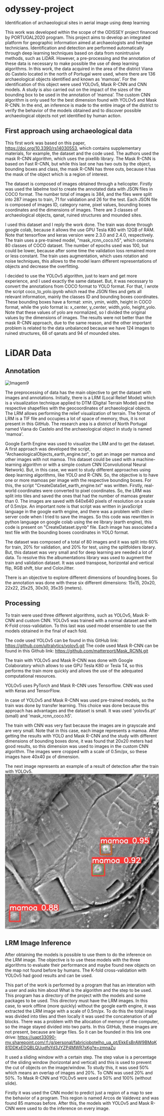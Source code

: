 # odyssey-project
Identification of archaeological sites in aerial image using deep learning

This work was developed within the scope of the ODISSEY project financed by PORTUGAL2020 program.
This project aims to develop an integrated platform for geographic information aimed at archaeologists and heritage technicians. Identification and detection are performed automatically through deep learning techniques based on data from nonintrusive methods, such as LiDAR. However, a pre-processing and the annotation of these data is necessary to make possible the use of deep learning algorithms. In this work, the data acquired in the area of the district Viana do Castelo located in the north of Portugal were used, where there are 136 archaeological objects identified and known as ’mamoas’. For the identification of this object were used YOLOv5, Mask R-CNN and CNN models. A study is also carried out on the impact of the sizes of the bounding box to be used in the annotation of ’mamoa’. The custom CNN algorithm is only used for the best dimension found with YOLOv5 and Mask R-CNN. In the end, an inference is made to the entire image of the district to verify the behavior of the models obtained and to discover possible archaeological objects not yet identified by human action.

## First approach using archaeological data
This first work was based on this paper, https://doi.org/10.3390/rs14030553, which contains supplementary materials, for example, the dataset and the code used. The authors used the mask R-CNN algorithm, which uses the pixellib library. The Mask R-CNN is based on Fast R-CNN, but while this last one has two outs by the object, bounding boxes and class, the mask R-CNN has three outs, because it has the mask of the object which is a region of interest. 

The dataset is composed of images obtained through a helicopter. Firstly was used the labelme tool to create the annotated data with JSON files in COCO format. 
The number total of images is 384, and the files were split into 287 images to train, 71 for validation and 26 for the test. Each JSON file is composed of images ID, category name, pixel values, bounding boxes coordinates and the dimensions of images. There are 3 classes of archaeological objects, qanat, ruined structures and mounded sites.

I used this dataset and I reply the work done. The train was done through google colab, because it allows the use GPU Tesla K80 with 12GB of RAM. Note that tensorflow and keras version were 2.3.0 and 2.4.0, respectively. The train uses a pre-trained model, "mask_rcnn_coco.h5", which contains 80 classes of COCO dataset. The number of epochs used was 100, but could be lower, because after some time the validation loss remained more or less constant. The train uses augmentation, which uses rotation and noise techniques, this allows to the model learn different representations of objects and decrease the overfitting.

I decided to use the YOLOv5 algorithm, just to learn and get more experience, and I used exactly the same dataset. But, it was necessary to convert the annotations from COCO format to YOLO format. For that, I wrote the script coco_to_yolo.ipynb which read the JSON files and gets all relevant information, mainly the classes ID and bounding boxes coordinates. These bounding boxes have a format: xmin, ymin, width, height in COCO format, while the yolo format is: x_center, y_center, width_yolo, height_yolo. Note that these values of yolo are normalized, so I divided the original values by the dimensions of images.
The results were not better than the mask R-CNN approach, due to the same reason, and the other important problem is related to the data unbalanced because we have 124 images to ruined structures, 68 of qanats and 94 of mounded sites. 

# LiDAR Data

## Annotation
![Imagem9](https://user-images.githubusercontent.com/33499431/164008890-1f9409a9-16c7-4df5-82c7-ec96872ac317.jpg)

The preprocessing of data has the main objective to get the dataset with images and annotations. Initially, there is a LRM (Local Relief Model) which is a visualization technique applied to DTM (Digital Terrain Model) and the respective shapefiles with the geocoordinates of archaeological objects. The LRM allows performing the relief visualization of terrain. The format of LRM is a TIF file and occupies a lot of space of memory, thus, it is not present in this GitHub. The research area is a district of North Portugal named Viana do Castelo and the archaeological object in study is named 'mamoa'.

Google Earth Engine was used to visualize the LRM and to get the dataset. A first approach was developed the script, "ArchaeologicalObjects_earth_engine.txt", to get an image per mamoa and other images with not mamoa. This dataset could be used with a machine-learning algorithm or with a simple costum CNN (Convolutional Neural Network). But, in this case, we want to study different approaches using deep learning algorithms, like YOLO and R-CNN. So, the objective is to have one or more mamoas per image with the respective bounding boxes. For this, the script "CreateDataSet_earth_engine.txt" was written. Firstly, real-world coordinates were converted to pixel coordinates. So, the LRM was split into tiles and saved the ones that had the number of mamoas greater than 0. The images are saved with 640x640 pixels of resolution on a scale of 0.5m/px. An important note is that script was written in javaScript language in the google earth engine, and there was a problem with client-server code when I tried to save the images. So this code was rewritten in python language on google colab using the ee library (earth engine), this code is present on "CreateDataset.ipynb" file. Each image has associated a text file with the bounding boxes coordinates in YOLO format. 

The dataset was composed of a total of 80 images and it was split into 60% for train, 20% for validation, and 20% for test, using the splitfolders library. But, this dataset was very small and for deep learning are needed a lot of data. To resolve this the albumentations library was used to augment the train and validation dataset. It was used transpose, horizontal and vertical flip, RGB shift, blur and ColorJitter.

There is an objective to explore different dimensions of bounding boxes. So the annotation was done with these six different dimensions: 15x15, 20x20, 22x22, 25x25, 30x30, 35x35 (meters).  

## Processing
To train were used three different algorithms, such as YOLOv5, Mask R-CNN and custom CNN. YOLOv5 was trained with a normal dataset and with K-Fold cross-validation. To this last was used model ensemble to use the models obtained in the final of each fold.

The code used YOLOv5 can be found in this GitHub link: https://github.com/ultralytics/yolov5.git
The code used Mask R-CNN can be found in this Github link: https://github.com/matterport/Mask_RCNN.git

The train with YOLOv5 and Mask R-CNN was done with Google Colaboratory which allows to use GPU Tesla K80 or Tesla T4, so this performs the train more quickly and allows the use of the adequated computational resources. 

YOLOv5 uses PyTorch and Mask R-CNN uses Tensorflow.
CNN was used with Keras and TensorFlow.

In case of YOLOv5 and Mask R-CNN was used pre-trained models, so the train was done by transfer learning. This choice was done because this approach has advantages and the dataset is small. It was used 'yolov5s.pt' (small) and 'mask_rcnn_coco.h5'.

The train with CNN was very fast because the images are in grayscale and are very small. Note that in this case, each image represents a mamoa. After getting the results with YOLO and Mask R-CNN and the study with different dimensions of bounding boxes done, it was found that 20x20 meters had good results, so this dimension was used to images in the custom CNN algorithm. The images were cropped with a scale of 0.5m/px, so these images have 40x40 px of dimension.


The next image represents an example of a result of detection after the train with YOLOv5.
![51_2](https://github.com/fabriciobotelho99/odyssey-project/blob/135bcccf801c542861babe2525e28a6124e3ddef/processing%20mamoas/51_2.jpg)



## LRM Image Inference
After obtaining the models is possible to use them to do the inference on the LRM image. The objective is to use these models with the three algorithms to evaluate their performance and maybe found new objects on the map not found before by humans. The K-fold cross-validation with YOLOv5 had good results and can be used.

This part of the work is performed by a program that has an interation with a user and asks him about What is the algorithm and the step to be used. This program has a directory of the project with the models and some packages to be used. This directory must have the LRM images. In this case, to work offline (more quickly) without the google earth engine, it was extracted the LRM image with a scale of 0.5m/px. To do this the total image was divided into tiles and then locally it was used the concatenation of all blocks. There was a problem with the allocation of memory of the computer, so the image stayed divided into two parts. In this GitHub, these images are not present, because are large files. So it can be founded in this link one drive: https://uapt33090-my.sharepoint.com/:f:/g/personal/fabriciobotelho_ua_pt/EkkEsBrAW9BMqK81DDKxEDQBLQUudfsYd3JYZP4MWR7sKg?e=zmnaZu


It used a sliding window with a certain step. The step value is a percentage of the sliding window (horizontal and vertical) and this is used to prevent the cut of objects on the image/window. To study this, it was used 50% which means an overlap of images and 20%. To CNN was used 20% and 50%. To Mask R-CNN and YOLOv5 were used a 50% and 100% (without slide).

Firstly it was used the CNN model to predict just a region of a map to see the behavior of a program. This region is named Arcos de Valdevez and was found 85 mamoas before.
After this, the models with YOLOv5 and Mask R-CNN were used to do the inference on every image.